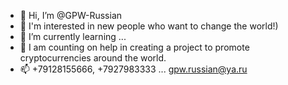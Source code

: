 - 👋 Hi, I’m @GPW-Russian
- 👀 I'm interested in new people who want to change the world!)
- 🌱 I’m currently learning ...
- 💞️ I am counting on help in creating a project to promote cryptocurrencies around the world.
- 📫 +79128155666, +7927983333 ... gpw.russian@ya.ru

<!---
GPW-Russian/GPW-Russian is a ✨ special ✨ repository because its `README.md` (this file) appears on your GitHub profile.
You can click the Preview link to take a look at your changes.
--->
